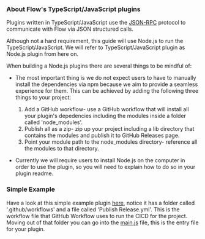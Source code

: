 ### About Flow's TypeScript/JavaScript plugins

Plugins written in TypeScript/JavaScript use the [JSON-RPC](https://flow-launcher.github.io/docs/#/json-rpc) protocol to communicate with Flow via JSON structured calls.

Although not a hard requirement, this guide will use Node.js to run the TypeScript/JavaScript. We will refer to TypeScript/JavaScript plugin as Node.js plugin from here on.

When building a Node.js plugins there are several things to be mindful of:

* The most important thing is we do not expect users to have to manually install the dependencies via npm because we aim to provide a seamless experience for them. This can be achieved by adding the following three things to your project:
    1. Add a GitHub workflow- use a GitHub workflow that will install all your plugin's depedencies including the modules inside a folder called 'node_modules'.
    2. Publish all as a zip- zip up your project including a lib directory that contains the modules and publish it to GitHub Releases page.
    3. Point your module path to the node_modules directory- reference all the modules to that directory.

* Currently we will require users to install Node.js on the computer in order to use the plugin, so you will need to explain how to do so in your plugin readme.

### Simple Example
Have a look at this simple example plugin [here](https://github.com/Flow-Launcher/Flow.Launcher.Plugin.HelloWorldNodeJS), notice it has a folder called '.github/workflows' and a file called 'Publish Release.yml'. This is the workflow file that GitHub Workflow uses to run the CICD for the project. Moving out of that folder you can go into the [main.js](https://github.com/Flow-Launcher/Flow.Launcher.Plugin.HelloWorldNodeJS/blob/main/main.js) file, this is the entry file for your plugin.
